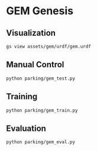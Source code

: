 # GEM Genesis

## Visualization

```shell
gs view assets/gem/urdf/gem.urdf
```

## Manual Control

```shell
python parking/gem_test.py
```

## Training

```shell
python parking/gem_train.py
```

## Evaluation

```shell
python parking/gem_eval.py
```
